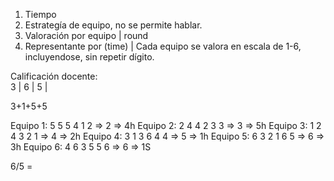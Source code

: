 1. Tiempo
2. Estrategía de equipo, no se permite hablar. 
3. Valoración por equipo | round
4. Representante por (time)  |
 Cada equipo se valora en escala de 1-6, incluyendose, sin repetir dígito.

Calificación docente:   
3 |
6 |
5 |

3+1+5+5

Equipo 1: 5 5 5 4 1 2 => 2 => 4h
Equipo 2: 2 4 4 2 3 3 => 3 => 5h
Equipo 3: 1 2 4 3 2 1 => 4 => 2h
Equipo 4: 3 1 3 6 4 4 => 5 => 1h
Equipo 5: 6 3 2 1 6 5 => 6 => 3h
Equipo 6: 4 6 3 5 5 6 => 6 => 1S


6/5 = 